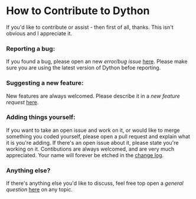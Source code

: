 # How to Contribute to Dython
If you'd like to contribute or assist - then first of all, thanks. This isn't obvious and I appreciate it.

### Reporting a bug:
If you found a bug, please open an new _error/bug issue_ [here](https://github.com/shakedzy/dython/issues/new/choose). 
Please make sure you are using the latest version of Dython befoe reporting.

### Suggesting a new feature:
New features are always welcomed. Please describe it in a _new feature request_ [here](https://github.com/shakedzy/dython/issues/new/choose). 

### Adding things yourself:
If you want to take an open issue and work on it, or would like to merge something you coded yourself, please open a pull request and explain what it is you're adding. If there's an open issue about it, please state you're working on it. Contibutions are always welcomed, and are very much appreciated. Your name will forever be etched in the [change log](CHANGELOG.md).

### Anything else?
If there's anything else you'd like to discuss, feel free top open a _general question_ [here](https://github.com/shakedzy/dython/issues/new/choose) on any topic.
